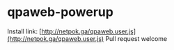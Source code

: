 # qpaweb-powerup
Install link: [http://netpok.ga/qpaweb.user.js](http://netpok.ga/qpaweb.user.js)
Pull request welcome
